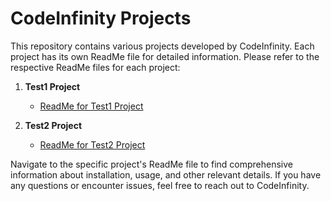 # CodeInfinity Projects

This repository contains various projects developed by CodeInfinity. Each project has its own ReadMe file for detailed information. Please refer to the respective ReadMe files for each project:

1. **Test1 Project**
    - [ReadMe for Test1 Project](https://github.com/ntazindanormand/codeInfintyTest/blob/b178b8ddf3ef8d84fdb132cd98a926f3a6d1a0c1/TEST1/READ%20ME%20.md)

2. **Test2 Project**
    - [ReadMe for Test2 Project]([path/to/test2/readme](https://github.com/ntazindanormand/codeInfintyTest/blob/0dcfa3df17c40553bc8311c97116cdba40a617db/TEST2/READ%20ME.md))

Navigate to the specific project's ReadMe file to find comprehensive information about installation, usage, and other relevant details. If you have any questions or encounter issues, feel free to reach out to CodeInfinity.
